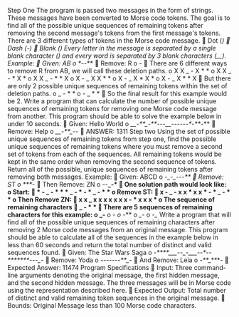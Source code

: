 Step One
The program is passed two messages in the form of strings. These messages have been converted to
Morse code tokens. The goal is to find all of the possible unique sequences of remaining tokens after
removing the second message's tokens from the first message's tokens. There are 3 different types of
tokens in the Morse code message.
 Dot (*)
 Dash (-)
 Blank (_)
Every letter in the message is separated by a single blank character (_) and every word is separated by 3
blank characters (___).
Example:
 Given: AB
o *-_-***
 Remove: R
o *-*
 There are 6 different ways to remove R from AB, we will call these deletion paths.
o X X _ - X * *
o X X _ - * X *
o X X _ - * * X
o X - _ X X * *
o X - _ X * X *
o X - _ X * * X
 But there are only 2 possible unique sequences of remaining tokens within the set of deletion
paths.
o _ - * *
o - _ * *
 So the final result for this example would be 2.
Write a program that can calculate the number of possible unique sequences of remaining tokens for
removing one Morse code message from another. This program should be able to solve the example
below in under 10 seconds.
 Given: Hello World
o ****_*_*-**_*-**_---___*--_---_*-*_*-**_-**
 Remove: Help
o ****_*_*-**_*--*
 ANSWER: 1311
Step two
Using the set of possible unique sequences of remaining tokens from step one, find the possible unique
sequences of remaining tokens where you must remove a second set of tokens from each of the
sequences. All remaining tokens would be kept in the same order when removing the second sequence
of tokens. Return all of the possible, unique sequences of remaining tokens after removing both
messages.
Example:
 Given: ABCD
o *-_-***_-*-*_-**
 Remove: ST
o ***_-
 Then Remove: ZN
o --**_-*
 One solution path would look like:
o Start:
 * - _ - * * * _ - * - * _ - * *
o Remove ST:
 x - _ - x x * x x * - * _ - * *
o Then Remove ZN:
 x x _ x x x x x x x - * x x x *
o The sequence of remaining characters
 _ - * *
 There are 5 sequences of remaining characters for this example:
o _-**
o _*-*
o -_**
o *_-*
o *-_*
Write a program that will find all of the possible unique sequences of remaining characters after
removing 2 Morse code messages from an original message. This program should be able to calculate all
of the sequences in the example below in less than 60 seconds and return the total number of distinct
and valid sequences found.
 Given: The Star Wars Saga
o -_****_*___***_-_*-_*-*___*--_*-_*-*_***___***_*-_--*_*-
 Remove: Yoda
o -*--_---_-**_*-
 And Remove: Leia
o *-**_*_**_*-
 Expected Answer: 11474
Program Specifications
 Input: Three command-line arguments denoting the original message, the first hidden message,
and the second hidden message. The three messages will be in Morse code using the
representation described here.
 Expected Output: Total number of distinct and valid remaining token sequences in the original
message.
 Bounds: Original Message less than 100 Morse code characters.
